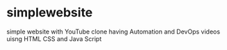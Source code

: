 # simplewebsite
simple website with YouTube clone having Automation and DevOps videos uisng HTML CSS and Java Script
